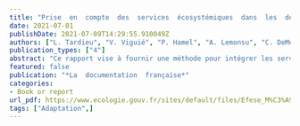 ```yaml
---
title: "Prise  en  compte  des  services  écosystémiques  dans  les  décisions  d’aménagement  urbain  -  Méthodologie  et  retour  d’expérience  du  projet  IDEFESE  mené  en  Île-de-France."
date: 2021-07-01
publishDate: 2021-07-09T14:29:55.910049Z
authors: ["L. Tardieu", "V. Viguié", "P. Hamel", "A. Lemonsu", "C. DeMunck", "Y. Kervinio", "L. Coste", "C. Claron", "E. Faure", "E. Geoffroy", "C. Liotta", "M. Mikou", "M-T. Ta", "H. Levrel"]
publication_types: ["4"]
abstract: "Ce rapport vise à fournir une méthode pour intégrer les services écosystémiques (SE) dans les politiques d’aménagement urbain, et l’applique dans la région Île-de-France (projet IDEFESE1). Il  a  pour  objectif  de  proposer  des  méthodes  d’évaluation  et  des  résultats  qui  peuvent  être  capitalisés   par   différents   acteurs   de   l’aménagement   (services   déconcentrés   de   l’État,   collectivités  locales  ainsi  que  des  aménageurs,  associations,  bureaux  d’étude,  établissements  publics d’aménagement par exemple)."
featured: false
publication: "*La  documentation  française*"
categories:
- Book or report
url_pdf: https://www.ecologie.gouv.fr/sites/default/files/Efese_M%C3%A9thodologie_retour_exp%C3%A9rience_projet_IDEFESE.pdf
tags: ["Adaptation",]
---
```


